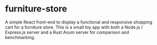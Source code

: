 # furniture-store

A simple React front-end to display a functional and responsive shopping cart for a furniture store. This is a small toy app with both a Node.js / Express.js server and a Rust Axum server for comparison and benchmarking.

